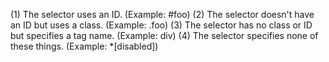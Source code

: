(1) The selector uses an ID. (Example: #foo)
(2) The selector doesn't have an ID but uses a class. (Example: .foo)
(3) The selector has no class or ID but specifies a tag name. (Example: div)
(4) The selector specifies none of these things. (Example: *[disabled])